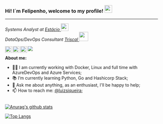 ### Hi! I´m Felipenho, welcome to my profile! <img src="https://media.giphy.com/media/hvRJCLFzcasrR4ia7z/giphy.gif" width="25px">
<hr>

<p><em>Systems Analyst at <a target="_blank" href="https://portal.estacio.br/?estado=RJ">Estácio </a><img src="https://media2.giphy.com/media/SUEN0j6R09jeEriEWr/giphy.gif?cid=ecf05e47f4f5jrf5a45vtjw830ten75mii34yk8rc7h099mv&rid=giphy.gif" width="25"></br>DataOps/DevOps Consultant <a target="_blank" href="https://www.triscal.com.br/" >Triscal </a><img src="https://media.giphy.com/media/WUlplcMpOCEmTGBtBW/giphy.gif" width="30"> 
</em></p>

<a href="https://www.linkedin.com/in/luiz-felipe-torres-de-siqueira-930359132/">
  <img align="left" alt="Luiz LinkedIn" width="22px" src="https://cdn.jsdelivr.net/npm/simple-icons@v3/icons/linkedin.svg" />
</a>

<a href="https://t.me/beatrizsabbatini">
  <img align="left" alt="Luiz Telegram" width="22px" src="https://cdn.jsdelivr.net/npm/simple-icons@v3/icons/telegram.svg" />
</a>

<a href="https://www.instagram.com/luiz.yaml/">
  <img align="left" alt="Luiz Instagram" width="22px" src="https://cdn.jsdelivr.net/npm/simple-icons@v3/icons/instagram.svg" />
</a>

![](https://visitor-badge.glitch.me/badge?page_id=Felipenho.Felipenho)

**About me:**

- 🤔‍💻 I am currently working with Docker, Linux and full time with AzureDevOps and Azure Services;
- 📚 I’m currently learning Python, Go and Hashicorp Stack;
- 💬 Ask me about anything, as an enthusiast, I'll be happy to help;
- 📫 How to reach me: [@luizsiqueira](https://www.linkedin.com/in/luiz-felipe-torres-de-siqueira-930359132/);

<br/>[![Anurag's github stats](https://github-readme-stats.vercel.app/api?username=Felipenho&count_private=true&count_private=true&theme=tokyonight)](https://github.com/anuraghazra/github-readme-stats)

[![Top Langs](https://github-readme-stats.vercel.app/api/top-langs/?username=Felipenho&layout=compact&theme=tokyonight)](https://github.com/anuraghazra/github-readme-stats)
